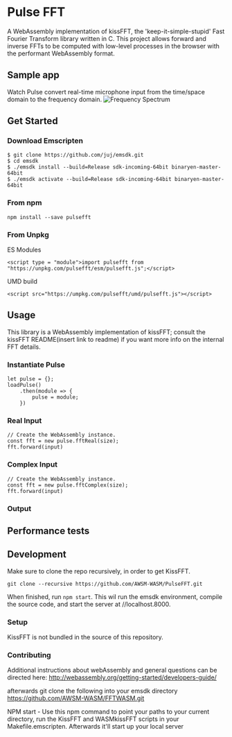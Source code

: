 # Pulse FFT

A WebAssembly implementation of kissFFT, the 'keep-it-simple-stupid' Fast Fourier Transform library written in C. This project allows forward and inverse FFTs to be computed with low-level processes in the browser with the performant WebAssembly format.

## Sample app

Watch Pulse convert real-time microphone input from the time/space domain to the frequency domain.
![Frequency Spectrum](PulseFFT.gif)

## Get Started

### Download Emscripten

```
$ git clone https://github.com/juj/emsdk.git
$ cd emsdk
$ ./emsdk install --build=Release sdk-incoming-64bit binaryen-master-64bit
$ ./emsdk activate --build=Release sdk-incoming-64bit binaryen-master-64bit
```

### From npm

```
npm install --save pulsefft
```

### From Unpkg

ES Modules
```
<script type = "module">import pulsefft from "https://unpkg.com/pulsefft/esm/pulsefft.js";</script>
```
UMD build
```
<script src="https://umpkg.com/pulsefft/umd/pulsefft.js"></script>
```

## Usage

This library is a WebAssembly implementation of kissFFT; consult the kissFFT README(insert link to readme) if you want more info on the internal FFT details. 

### Instantiate Pulse

```
let pulse = {};
loadPulse()
    .then(module => {
        pulse = module;
    })
```
### Real Input
```
// Create the WebAssembly instance.
const fft = new pulse.fftReal(size);
fft.forward(input)

```
### Complex Input
```
// Create the WebAssembly instance.
const fft = new pulse.fftComplex(size);
fft.forward(input)
```
### Output

## Performance tests
## Development

Make sure to clone the repo recursively, in order to get KissFFT.

```
git clone --recursive https://github.com/AWSM-WASM/PulseFFT.git
```
When finished, run `npm start`. This wil run the emsdk environment, compile the source code, and start the server at //localhost.8000.

### Setup

KissFFT is not bundled in the source of this repository. 

### Contributing

Additional instructions about webAssembly and general questions can be directed here: http://webassembly.org/getting-started/developers-guide/

afterwards git clone the following into your emsdk directory
https://github.com/AWSM-WASM/FFTWASM.git

NPM start - Use this npm command to point your paths to your current directory, run the KissFFT and WASMkissFFT scripts in your Makefile.emscripten. Afterwards it'll start up your local server